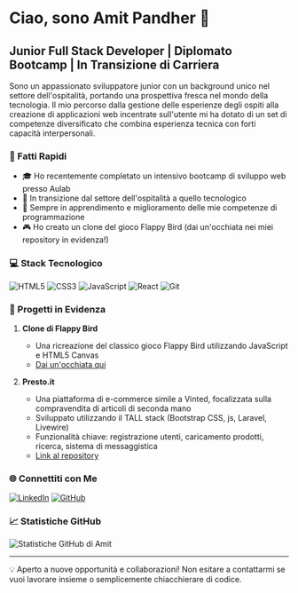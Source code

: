 # Ciao, sono Amit Pandher 👋

## Junior Full Stack Developer | Diplomato Bootcamp | In Transizione di Carriera

Sono un appassionato sviluppatore junior con un background unico nel settore dell'ospitalità, portando una prospettiva fresca nel mondo della tecnologia. Il mio percorso dalla gestione delle esperienze degli ospiti alla creazione di applicazioni web incentrate sull'utente mi ha dotato di un set di competenze diversificato che combina esperienza tecnica con forti capacità interpersonali.

### 🚀 Fatti Rapidi

- 🎓 Ho recentemente completato un intensivo bootcamp di sviluppo web presso Aulab
- 💼 In transizione dal settore dell'ospitalità a quello tecnologico
- 🌱 Sempre in apprendimento e miglioramento delle mie competenze di programmazione
- 🎮 Ho creato un clone del gioco Flappy Bird (dai un'occhiata nei miei repository in evidenza!)

### 💻 Stack Tecnologico

![HTML5](https://img.shields.io/badge/-HTML5-E34F26?style=flat-square&logo=html5&logoColor=white)
![CSS3](https://img.shields.io/badge/-CSS3-1572B6?style=flat-square&logo=css3)
![JavaScript](https://img.shields.io/badge/-JavaScript-F7DF1E?style=flat-square&logo=javascript&logoColor=black)
![React](https://img.shields.io/badge/-React-61DAFB?style=flat-square&logo=react&logoColor=black)
![Git](https://img.shields.io/badge/-Git-F05032?style=flat-square&logo=git&logoColor=white)

### 🌟 Progetti in Evidenza

1. **Clone di Flappy Bird**
   - Una ricreazione del classico gioco Flappy Bird utilizzando JavaScript e HTML5 Canvas
   - [Dai un'occhiata qui](https://github.com/amitpandher03/Flappy-bird)

2. **Presto.it**
   - Una piattaforma di e-commerce simile a Vinted, focalizzata sulla compravendita di articoli di seconda mano
   - Sviluppato utilizzando il TALL stack (Bootstrap CSS, js, Laravel, Livewire)
   - Funzionalità chiave: registrazione utenti, caricamento prodotti, ricerca, sistema di messaggistica
   - [Link al repository](https://github.com/amitpandher03/presto.it)

### 🌐 Connettiti con Me

[![LinkedIn](https://img.shields.io/badge/-LinkedIn-0077B5?style=flat-square&logo=LinkedIn&logoColor=white)](https://www.linkedin.com/in/amit-pandher-junior-dev/)
[![GitHub](https://img.shields.io/badge/-GitHub-181717?style=flat-square&logo=GitHub&logoColor=white)](https://github.com/amitpandher03)

### 📈 Statistiche GitHub

![Statistiche GitHub di Amit](https://github-readme-stats.vercel.app/api?username=amitpandher03&show_icons=true&theme=radical)

---

💡 Aperto a nuove opportunità e collaborazioni! Non esitare a contattarmi se vuoi lavorare insieme o semplicemente chiacchierare di codice.
